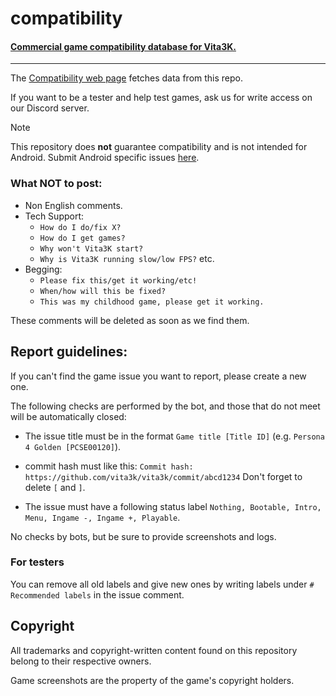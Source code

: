 # compatibility

#### [Commercial game compatibility database for Vita3K.](https://github.com/Vita3K/compatibility/issues)

---

The [Compatibility web page](https://vita3k.org/compatibility.html) fetches data from this repo.

If you want to be a tester and help test games, ask us for write access on our Discord server.

> [!NOTE]
> This repository does **not** guarantee compatibility and is not intended for Android. Submit Android specific issues [here](https://github.com/Vita3K/Vita3K-Android/issues).

### What NOT to post:

  * Non English comments.
  * Tech Support:
    * `How do I do/fix X?`
    * `How do I get games?`
    * `Why won't Vita3K start?`
    * `Why is Vita3K running slow/low FPS?` etc.
  * Begging:
    * `Please fix this/get it working/etc!`
    * `When/how will this be fixed?`
    * `This was my childhood game, please get it working.`
 
These comments will be deleted as soon as we find them.

## Report guidelines:

If you can't find the game issue you want to report, please create a new one.

The following checks are performed by the bot, and those that do not meet will be automatically closed:

- The issue title must be in the format `Game title [Title ID]` (e.g. `Persona 4 Golden [PCSE00120]`).

- commit hash must like this: `Commit hash: https://github.com/vita3k/vita3k/commit/abcd1234` Don't forget to delete `[` and `]`.

- The issue must have a following status label `Nothing, Bootable, Intro, Menu, Ingame -, Ingame +, Playable`.

No checks by bots, but be sure to provide screenshots and logs.

### For testers

You can remove all old labels and give new ones by writing labels under `# Recommended labels` in the issue comment.

## Copyright

All trademarks and copyright-written content found on this repository belong to their respective owners.

Game screenshots are the property of the game's copyright holders.
